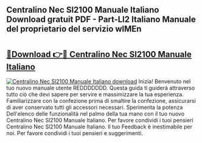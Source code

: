 ## Centralino Nec Sl2100 Manuale Italiano Download gratuit PDF - Part-Ll2 Italiano Manuale del proprietario del servizio wlMEn

# <h2><a href="http://dfgezkr.blite.top/?on=Centralino+Nec+Sl2100+Manuale+Italiano">🔗Download 👉🔴 Centralino Nec Sl2100 Manuale Italiano</a></h2>

[![Centralino Nec Sl2100 Manuale Italiano download](https://i.imgur.com/lujVjoI.png)](http://dfgezkr.blite.top/?on=Centralino+Nec+Sl2100+Manuale+Italiano)
Inizia! Benvenuto nel tuo nuovo manuale utente REDDDDDDD. Questa guida ti guiderà attraverso tutto ciò che devi sapere per servire e massimizzare la tua esperienza. Familiarizzare con la confezione prima di smaltire la confezione, assicurarsi di aver conservato tutti gli accessori necessari. Sperimenta la potenza Dell'elenco delle funzionalità nel palmo della tua mano con il tuo nuovo Centralino Nec Sl2100 Manuale Italiano. Per favore condividi i tuoi pensieri Centralino Nec Sl2100 Manuale Italiano. Il tuo Feedback è inestimabile per noi. Per favore condividi i tuoi pensieri e suggerimenti.
